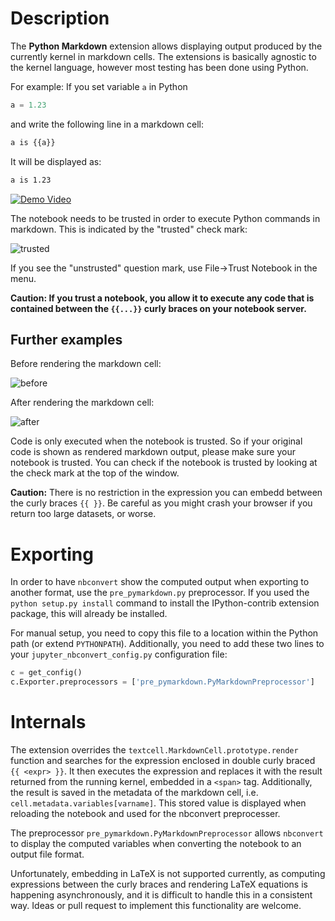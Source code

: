 Description
===========

The **Python Markdown** extension allows displaying output produced by the currently kernel
in markdown cells. The extensions is basically agnostic to the kernel language, however most
testing has been done using Python.

For example:
If you set variable `a` in Python

```Python
a = 1.23
```

and write the following line in a markdown cell:

```Markdown
a is {{a}}
```

It will be displayed as:

```Markdown
a is 1.23
```

[![Demo Video](http://img.youtube.com/vi/_wLwLsgkExc/0.jpg)](https://youtu.be/_wLwLsgkExc)

The notebook needs to be trusted in order to execute Python commands in markdown.
This is indicated by the "trusted" check mark:

![trusted](trusted.png)

If you see the "unstrusted" question mark, use File->Trust Notebook in the menu.

**Caution: If you trust a notebook, you allow it to execute any code that is contained between the `{{...}}` 
curly braces on your notebook server.**


Further examples
----------------

Before rendering the markdown cell:

![before](python-markdown-pre.png)

After rendering the markdown cell:

![after](python-markdown-post.png)

Code is only executed when the notebook is trusted. So if your original code is shown as 
rendered markdown output, please make sure your notebook is trusted. You can check if the notebook
is trusted by looking at the check mark at the top of the window. 

**Caution:** There is no restriction in the expression you can embedd between the curly braces `{{ }}`. 
Be careful as you might crash your browser if you return too large datasets, or worse.


Exporting
=========

In order to have `nbconvert` show the computed output when exporting to another format,
use the `pre_pymarkdown.py` preprocessor. If you used the `python setup.py install` command to install the
IPython-contrib extension package, this will already be installed.

For manual setup, you need to copy this file to a location within the Python path (or extend `PYTHONPATH`).
Additionally, you need to add these two lines to your `jupyter_nbconvert_config.py` configuration file:

```Python
c = get_config()
c.Exporter.preprocessors = ['pre_pymarkdown.PyMarkdownPreprocessor']
```


Internals
=========

The extension overrides the `textcell.MarkdownCell.prototype.render` function and searches for the expression enclosed 
in double curly braced `{{ <expr> }}`. It then executes the expression and replaces it with the result returned from 
the running kernel, embedded in a `<span>` tag.
Additionally, the result is saved in the metadata of the markdown cell, i.e. `cell.metadata.variables[varname]`.
This stored value is displayed when reloading the notebook and used for the nbconvert preprocesser.

The preprocessor `pre_pymarkdown.PyMarkdownPreprocessor` allows `nbconvert` to display the computed variables
when converting the notebook to an output file format.

Unfortunately, embedding in LaTeX is not supported currently, as computing expressions between the curly braces
and rendering LaTeX equations is happening asynchronously, and it is difficult to handle this in a consistent way.
Ideas or pull request to implement this functionality are welcome.
 
